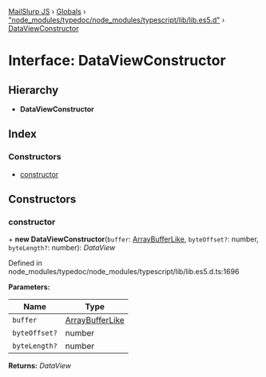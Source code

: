[MailSlurp JS](../README.md) › [Globals](../globals.md) › ["node_modules/typedoc/node_modules/typescript/lib/lib.es5.d"](../modules/_node_modules_typedoc_node_modules_typescript_lib_lib_es5_d_.md) › [DataViewConstructor](_node_modules_typedoc_node_modules_typescript_lib_lib_es5_d_.dataviewconstructor.md)

# Interface: DataViewConstructor

## Hierarchy

* **DataViewConstructor**

## Index

### Constructors

* [constructor](_node_modules_typedoc_node_modules_typescript_lib_lib_es5_d_.dataviewconstructor.md#constructor)

## Constructors

###  constructor

\+ **new DataViewConstructor**(`buffer`: [ArrayBufferLike](../modules/_node_modules_typedoc_node_modules_typescript_lib_lib_es5_d_.md#arraybufferlike), `byteOffset?`: number, `byteLength?`: number): *DataView*

Defined in node_modules/typedoc/node_modules/typescript/lib/lib.es5.d.ts:1696

**Parameters:**

Name | Type |
------ | ------ |
`buffer` | [ArrayBufferLike](../modules/_node_modules_typedoc_node_modules_typescript_lib_lib_es5_d_.md#arraybufferlike) |
`byteOffset?` | number |
`byteLength?` | number |

**Returns:** *DataView*
